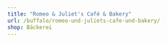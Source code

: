 ```yaml
---
title: "Romeo & Juliet's Café & Bakery"
url: /buffalo/romeo-und-juliets-cafe-und-bakery/
shop: Bäckerei
---
```

